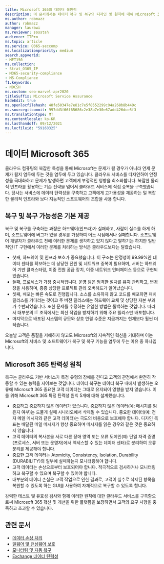 ```yaml
---
title: Microsoft 365의 데이터 복원력
description: 이 문서에서는 데이터 복구 및 복구의 디자인 및 원칙에 대해 Microsoft 365.
ms.author: robmazz
author: robmazz
manager: laurawi
ms.reviewer: sosstah
audience: ITPro
ms.topic: article
ms.service: O365-seccomp
ms.localizationpriority: medium
search.appverid:
- MET150
ms.collection:
- Strat_O365_IP
- M365-security-compliance
- MS-Compliance
f1.keywords:
- NOCSH
ms.custom: seo-marvel-apr2020
titleSuffix: Microsoft Service Assurance
hideEdit: true
ms.openlocfilehash: 48fe50347e7e81c7e5f8552299c04a268b8b449c
ms.sourcegitcommit: 997dd3f66f65686c2e38b7e30e67add426dce5f3
ms.translationtype: MT
ms.contentlocale: ko-KR
ms.lasthandoff: 09/12/2021
ms.locfileid: "59160325"
---
```

# <a name="data-resiliency-in-microsoft-365"></a>데이터 Microsoft 365

클라우드 컴퓨팅의 복잡한 특성을 통해 Microsoft는 문제가 될 경우가 아니라 언제 문제가 될지 염두에 두는 것을 염두에 두고 있습니다. 클라우드 서비스를 디자인하여 안정성을 극대화하고 문제가 발생하면 고객에게 부정적인 영향을 최소화합니다. 복잡한 물리적 인프라를 활용하는 기존 전략을 넘어서 클라우드 서비스에 직접 중복을 구축했습니다. 당사는 서비스에 데이터 탄력성을 구축하고 고객에게 고가용성을 제공하는 덜 복잡한 물리적 인프라와 보다 지능적인 소프트웨어의 조합을 사용 합니다.

## <a name="resiliency-and-recoverability-are-built-in"></a>복구 및 복구 가능성은 기본 제공

복구 및 복구를 구축하는 과정은 하드웨어(인프라)가 실패하고, 사람이 실수를 하게 하며, 소프트웨어에 버그가 있을 경우를 가정하여 어느 시점에서나 실패합니다. 소프트웨어 개발자가 클라우드 전에 이러한 문제를 생각하고 있지 않다고 말하기는 하지만 일반적인 IT 구현에서 이러한 문제를 처리하는 방식은 클라우드보다는 달랐습니다.

- 첫째, 하드웨어 및 인프라 보호가 중요했습니다. 이 구조는 안정성이 99.99%인 데이터 센터를 확보하는 데 상당한 전원 및 네트워크 중복이 필요하며, 서버는 하드웨어 기반 클러스터링, 이중 전원 공급 장치, 이중 네트워크 인터페이스 등으로 구현되었습니다.
- 둘째, 프로세스가 가장 중시적입니다. 운영 팀은 엄격한 절차를 유지 관리하고, 변경 창을 사용하며, 종종 상당한 프로젝트 관리 오버헤드가 일어났습니다.
- 셋째, 배포는 빠른 속도로 진행됩니다. 소스를 소유하지 않고 코드를 배포하면 패치 릴리스를 기다리는 것이고 주 버전 릴리스에는 하드웨어 교체 및 상당한 자본 부과가 수반되었습니다. 또한 문제를 수정하는 유일한 방법은 롤백하는 것입니다. 따라서 대부분의 IT 조직에서는 최신 작업을 방지하기 위해 주요 릴리스만 배포합니다.
- 마지막으로 배포된 시스템의 규모와 상호 연결 수준은 지금까지는 현재보다 훨씬 더 작습니다.

오늘날 고객은 품질을 저해하지 않고도 Microsoft의 지속적인 혁신을 기대하며 이는 Microsoft의 서비스 및 소프트웨어가 복구 및 복구 기능을 염두에 두는 이유 중 하나입니다.

## <a name="microsoft-365-data-resiliency-principles"></a>Microsoft 365 탄력성 원칙

복구는 클라우드 기반 서비스가 특정 유형의 장애를 견디고 고객의 관점에서 완전히 작동할 수 있는 능력을 지어보는 것입니다. 데이터 복구는 데이터 복구 내에서 발생하는 오류에 Microsoft 365 중요한 고객 데이터는 그대로 유지되어 영향을 받지 않습니다. 이를 위해 Microsoft 365 특정 탄력성 원칙 5개에 대해 설계했습니다.

- 중요하고 중요하지 않은 데이터가 있습니다. 중요하지 않은 데이터(예: 메시지를 읽은지 여부)는 드물게 실패 시나리오에서 삭제될 수 있습니다. 중요한 데이터(예: 전자 메일 메시지와 같은 고객 데이터)는 극도의 비용으로 보호해야 합니다. 디자인 목표는 배달된 메일 메시지가 항상 중요하며 메시지를 읽은 경우와 같은 것은 중요하지 않습니다.
- 고객 데이터의 복사본을 서로 다른 장애 영역 또는 오류 도메인(예: 단일 자격 증명(프로세스, 서버 또는 운영자)에서 액세스할 수 있는 데이터 센터)로 분리하여 오류 분리를 제공해야 합니다. 
- 중요한 고객 데이터는 Atomicity, Consistency, Isolation, Durability (DURABILITY)의 일부에 실패하는지 모니터링해야 합니다.
- 고객 데이터는 손상으로부터 보호되어야 합니다. 적극적으로 검사하거나 모니터링하고 복구할 수 있으며 복구할 수 있어야 합니다.
- 대부분의 데이터 손실은 고객 작업으로 인한 결과로, 고객이 실수로 삭제된 항목을 복원할 수 있도록 하는 GUI를 사용하여 자체적으로 복구할 수 있도록 합니다.

강력한 테스트 및 유효성 검사와 함께 이러한 원칙에 대한 클라우드 서비스를 구축함으로써 Microsoft 365 혁신 및 개선을 위한 플랫폼을 보장하면서 고객의 요구 사항을 충족하고 초과할 수 있습니다.

## <a name="related-articles"></a>관련 문서

- [데이터 손상 처리](assurance-dealing-with-data-corruption.md)
- [맬웨어 및 랜섬웨어 보호](assurance-malware-and-ransomware-protection.md)
- [모니터링 및 자동 복구](assurance-monitoring-and-self-healing.md)
- [Exchange 데이터 탄력성](assurance-exchange-data-resiliency.md)
